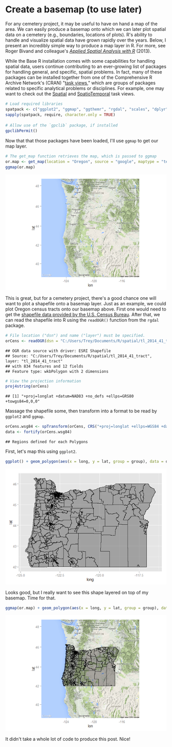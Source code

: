 # Create a basemap (to use later)

For any cemetery project, it may be useful to have on hand a map of the area. We can easily produce a basemap onto which we can later plot spatial data on a cemetery (e.g., boundaries, locations of plots). R's ability to handle and visualize spatial data have grown rapidly over the years. Below, I present an incredibly simple way to produce a map layer in R. For more, see Roger Bivand and colleague's [_Applied Spatial Analysis with R_](http://www.springer.com/us/book/9781461476177) (2013). 

While the Base R installation comes with some capabilities for handling spatial data, users continue contributing to an ever-growing list of packages for handling general, and specific, spatial problems. In fact, many of these packages can be installed together from one of the Comprehensive R Archive Network's (CRAN) "[task views](http://cran.r-project.org/web/views/)," which are groups of packages related to specific analytical problems or disciplines. For example, one may want to check out the [Spatial](http://cran.r-project.org/web/views/Spatial.html) and [SpatioTemporal](http://cran.r-project.org/web/views/SpatioTemporal.html) task views.


```r
# Load required libraries
spatpack <- c("ggplot2", "ggmap", "ggthemr", "rgdal", "scales", "dplyr", "Cairo", "shiny", "ggvis", "maptools", "sp", "spatial")
sapply(spatpack, require, character.only = TRUE)

# Allow use of the `gpclib` package, if installed
gpclibPermit()
```

Now that that those packages have been loaded, I'll use `ggmap` to get our map layer.


```r
# The get_map function retrieves the map, which is passed to ggmap
or.map <- get_map(location = "Oregon", source = "google", maptype = "terrain", zoom = 6)
ggmap(or.map)
```

![](2015-03-04-create-basemap_files/figure-html/unnamed-chunk-2-1.png) 

This is great, but for a cemetery project, there's a good chance one will want to plot a shapefile onto a basemap layer. Just as an example, we could plot Oregon census tracts onto our basemap above. First one would need to get the [shapefile data provided by the U.S. Census Bureau](https://www.census.gov/geo/maps-data/data/tiger-line.html). After that, we can read the shapefile into R using the `readOGR()` function from the `rgdal` package.


```r
# File location ("dsn") and name ("layer") must be specified.
orCens <- readOGR(dsn = "C:/Users/Trey/Documents/R/spatial/tl_2014_41_tract", layer = "tl_2014_41_tract")
```

```
## OGR data source with driver: ESRI Shapefile 
## Source: "C:/Users/Trey/Documents/R/spatial/tl_2014_41_tract", layer: "tl_2014_41_tract"
## with 834 features and 12 fields
## Feature type: wkbPolygon with 2 dimensions
```

```r
# View the projection information
proj4string(orCens)
```

```
## [1] "+proj=longlat +datum=NAD83 +no_defs +ellps=GRS80 +towgs84=0,0,0"
```

Massage the shapefile some, then transform into a format to be read by `ggplot2` and `ggmap`.


```r
orCens.wsg84 <- spTransform(orCens, CRS("+proj=longlat +ellps=WGS84 +datum=WGS84 +no_defs"))
data <- fortify(orCens.wsg84)
```

```
## Regions defined for each Polygons
```

First, let's map this using `ggplot2`.


```r
ggplot() + geom_polygon(aes(x = long, y = lat, group = group), data = data, color = "black", fill = "black", alpha = 0.3, size = 0.4)
```

![](2015-03-04-create-basemap_files/figure-html/unnamed-chunk-5-1.png) 

Looks good, but I really want to see this shape layered on top of my basemap. Time for that.


```r
ggmap(or.map) + geom_polygon(aes(x = long, y = lat, group = group), data = data, color = "black", fill = "black", alpha = 0.3, size = 0.4)
```

![](2015-03-04-create-basemap_files/figure-html/unnamed-chunk-6-1.png) 

It didn't take a whole lot of code to produce this post.  Nice!
